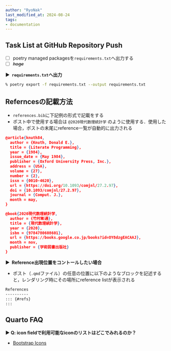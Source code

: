 ```yaml
---
author: "RyoNak"
last_modified_at: 2024-08-24
tags:
- documentation
---
```


## Task List at GitHub Repository Push

- [ ] poetry managed packagesを`requirements.txt`へ出力する
- [ ] ~~*hoge*~~

<strong > &#9654;&nbsp; `requirements.txt`へ出力</strong>

```zsh
% poetry export -f requirements.txt --output requirements.txt
```

## Referncesの記載方法

- `references.bib`に下記例の形式で記載をする
- ポスト中で使用する場合は `@2020現代数理統計学` のように使用する．使用した場合，ポストの末尾にreference一覧が自動的に出力される


```json
@article{knuth84,
  author = {Knuth, Donald E.},
  title = {Literate Programming},
  year = {1984},
  issue_date = {May 1984},
  publisher = {Oxford University Press, Inc.},
  address = {USA},
  volume = {27},
  number = {2},
  issn = {0010-4620},
  url = {https://doi.org/10.1093/comjnl/27.2.97},
  doi = {10.1093/comjnl/27.2.97},
  journal = {Comput. J.},
  month = may,
}

@book{2020現代数理統計学,
  author = {竹村彰通},
  title = {現代数理統計学},
  year = {2020},
  isbn = {9784780608601},
  url = {https://books.google.co.jp/books?id=OY8dzgEACAAJ},
  month = nov,
  publisher = {学術図書出版社}
}
```

<strong > &#9654;&nbsp; Reference出現位置をコントールしたい場合</strong>

- ポスト（`.qmd`ファイル）の任意の位置に以下のようなブロックを記述すると，レンダリング時にその場所にreference listが表示される

```md
References
----------
::: {#refs}
:::
```

## Quarto FAQ

<strong > &#9654;&nbsp;Q: icon fieldで利用可能なiconのリストはどこでみれるのか？</strong>

- [Bootstrap Icons](https://icons.getbootstrap.com/)